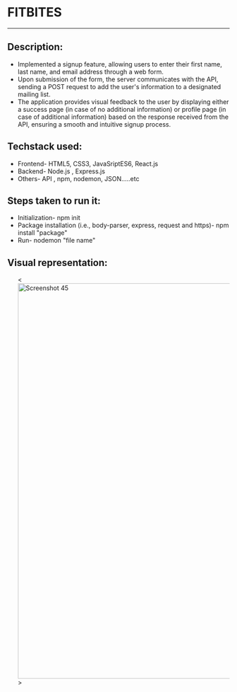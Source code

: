 # FITBITES

<hr/>

<h2 align="left">Description:</h2>
<ul>
<li align="left">Implemented a signup feature, allowing users to enter their first name, last name, and email address through a web form.</li>
<li align="left">Upon submission of the form, the server communicates with the API, sending a POST request to add the user's information to a designated mailing list.</li>
<li align="left">The application provides visual feedback to the user by displaying either a success page (in case of no additional information) or profile page (in case of additional information) based on the response received from the API, ensuring a smooth and intuitive signup process.</li>
</ul>

<h2 align="left">Techstack used:</h2>
<ul>
<li align="left">Frontend- HTML5, CSS3, JavaSriptES6, React.js</li>
<li align="left">Backend- Node.js , Express.js </li>
<li align="left">Others- API , npm, nodemon, JSON.....etc </li>
</ul>

<h2 align="left">Steps taken to run it:</h2>
<ul>
<li align="left">Initialization- npm init</li>
<li align="left">Package installation (i.e., body-parser, express, request and https)- npm install "package"</li>
<li align="left">Run- nodemon "file name"</li>
</ul>

<h2 align="left">Visual representation:</h2>
<ul>
<<img width="894" alt="Screenshot 45" src="https://github.com/Aparajit-19/Java-learning/assets/74190792/bee89f65-e7b5-4f6d-80b7-541d1fe89aff">>
</ul>

